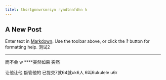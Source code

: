 ```yaml
---
titel: thsrtgnnwrsnrsyn ryndtnnfdhn h
---
```

## A New Post

Enter text in [Markdown](http://daringfireball.net/projects/markdown/). Use the toolbar above, or click the **?** button for formatting help.
测试2
______
而不会 w
****突然如果 
突然 

让他让他 额管他的  已提交7就64就uk6人 
6叫6ukulele  u6r 

